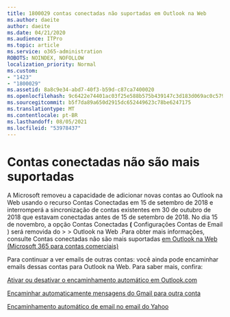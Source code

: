 ```yaml
---
title: 1800029 contas conectadas não suportadas em Outlook na Web
ms.author: daeite
author: daeite
ms.date: 04/21/2020
ms.audience: ITPro
ms.topic: article
ms.service: o365-administration
ROBOTS: NOINDEX, NOFOLLOW
localization_priority: Normal
ms.custom:
- "1423"
- "1800029"
ms.assetid: 8a8c9e34-abd7-40f3-b59d-c87ca7400020
ms.openlocfilehash: 9c6422e74401ac03f25e588b575b439147c3d183d069ac0c579973cab326ff84
ms.sourcegitcommit: b5f7da89a650d2915dc652449623c78be6247175
ms.translationtype: MT
ms.contentlocale: pt-BR
ms.lasthandoff: 08/05/2021
ms.locfileid: "53978437"
---
```

# <a name="connected-accounts-are-no-longer-supported"></a>Contas conectadas não são mais suportadas

A Microsoft removeu a capacidade de adicionar novas contas ao Outlook na Web usando o recurso Contas Conectadas em 15 de setembro de 2018 e interromperá a sincronização de contas existentes em 30 de outubro de 2018 que estavam conectadas antes de 15 de setembro de 2018. No dia 15 de novembro, a opção Contas Conectadas **(** Configurações Contas de Email ) será removida do \>  \> Outlook na Web .Para obter mais informações, consulte Contas conectadas não são mais suportadas [em Outlook na Web (Microsoft 365 para contas comerciais)](https://support.office.com/article/Connected-accounts-is-no-longer-supported-in-Outlook-on-the-web-Office-365-for-business-accounts-5cc526bf-e928-4a99-8b9f-5e089df7d887)
  
Para continuar a ver emails de outras contas: você ainda pode encaminhar emails dessas contas para Outlook na Web. Para saber mais, confira:
  
[Ativar ou desativar o encaminhamento automático em Outlook.com](https://go.microsoft.com/fwlink/?linkid=2038346)
  
[Encaminhar automaticamente mensagens do Gmail para outra conta](https://aka.ms/forward-gmail-messages)
  
[Encaminhamento automático de email no email do Yahoo](https://aka.ms/yahoo-email-forwarding)
  